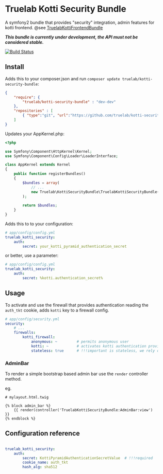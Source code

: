 Truelab Kotti Security Bundle
=============================

A symfony2 bundle that provides "security" integration, admin features for kotti frontend. 
@see [TruelabKottiFrontendBundle](https://github.com/truelab/kotti-frontend-bundle)


***This bundle is currently under development, the API must not be considered stable.***

[![Build Status](https://api.travis-ci.org/truelab/kotti-security-bundle.svg)](https://travis-ci.org/truelab/kotti-security-bundle)


## Install

Adds this to your composer.json and run ```composer update truelab/kotti-security-bundle```:

```json
{
    "require": {
        "truelab/kotti-security-bundle" : "dev-dev"
    },
    "repositories" : [
        { "type":"git", "url":"https://github.com/truelab/kotti-security-bundle.git" }
    ]
}    
```    

Updates your AppKernel.php: 

```php
<?php

use Symfony\Component\HttpKernel\Kernel;
use Symfony\Component\Config\Loader\LoaderInterface;

class AppKernel extends Kernel
{
    public function registerBundles()
    {
        $bundles = array(
            // ...
            new Truelab\KottiSecurityBundle\TruelabKottiSecurityBundle(),
        );
        
        return $bundles;
    }
}
```    
    
Adds this to to your configuration:

```yaml
# app/config/config.yml
truelab_kotti_security:
    auth:
        secret: your_kotti_pyramid_authentication_secret
```


or better, use a parameter:

```yaml
# app/config/config.yml
truelab_kotti_security:
    auth:
        secret: %kotti.authentication_secret%
```

## Usage

To activate and use the firewall that provides authentication reading the ```auth_tkt``` cookie, 
adds ```kotti``` key to a firewall config.

```yaml
# app/config/security.yml
security:
    # ...
    firewalls:
        kotti_firewall:
            anonymous: ~         # permits anonymous user
            kotti: ~             # activates kotti authentication provider
            stateless: true      # !!!important is stateless, we rely only on the presence of a valid auth_tkt cookie
```

### AdminBar

To render a simple bootstrap based admin bar use the ```render``` controller method.
 
eg.

```twig
# mylayout.html.twig

{% block admin_bar %}
    {{ render(controller('TruelabKottiSecurityBundle:AdminBar:view') }}
{% endblock %}
```

## Configuration reference

```yaml

truelab_kotti_security:
    auth:
        secret: KottiPyramidAuthenticationSecretValue  # !!!required
        cookie_name: auth_tkt
        hash_alg: sha512
```            
             
